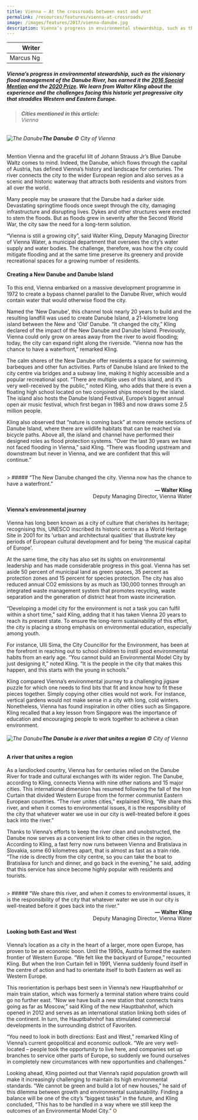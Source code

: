 ```yaml
---
title: Vienna – At the crossroads between east and west
permalink: /resources/features/vienna-at-crossroads/
image: /images/features/2017/vienna-danube.jpg
description: Vienna’s progress in environmental stewardship, such as the visionary flood management of the Danube River, has earned it the 2016 Special Mention and the 2020 Prize. We learn from Walter Kling about the experience and the challenges facing this historic yet progressive city that straddles Western and Eastern Europe.
---
```


| Writer |
|---:|
| Marcus Ng |

##### Vienna’s progress in environmental stewardship, such as the visionary flood management of the Danube River, has earned it the [2016 Special Mention](/vienna-sm/) and the [2020 Prize](/vienna/). We learn from Walter Kling about the experience and the challenges facing this historic yet progressive city that straddles Western and Eastern Europe.

> ###### **Cities mentioned in this article:** <br> Vienna

###### ![The Danube](/images/features/2017/vienna-danube.jpg/)**The Danube** © City of Vienna

Mention Vienna and the graceful lilt of Johann Strauss Jr’s Blue Danube Waltz comes to mind. Indeed, the Danube, which flows through the capital of Austria, has defined Vienna’s history and landscape for centuries. The river connects the city to the wider European region and also serves as a scenic and historic waterway that attracts both residents and visitors from all over the world.

Many people may be unaware that the Danube had a darker side. Devastating springtime floods once swept through the city, damaging infrastructure and disrupting lives. Dykes and other structures were erected to stem the floods. But as floods grew in severity after the Second World War, the city saw the need for a long-term solution.

“Vienna is still a growing city”, said Walter Kling, Deputy Managing Director of Vienna Water, a municipal department that oversees the city’s water supply and water bodies. The challenge, therefore, was how the city could mitigate flooding and at the same time preserve its greenery and provide recreational spaces for a growing number of residents.

#### **Creating a New Danube and Danube Island**

To this end, Vienna embarked on a massive development programme in 1972 to create a bypass channel parallel to the Danube River, which would contain water that would otherwise flood the city.

Named the 'New Danube', this channel took nearly 20 years to build and the resulting landfill was used to create Danube Island, a 21-kilometre long island between the New and 'Old' Danube. “It changed the city,” Kling declared of the impact of the New Danube and Danube Island. Previously, Vienna could only grow on areas away from the river to avoid flooding; today, the city can expand right along the riverside. “Vienna now has the chance to have a waterfront,” remarked Kling.

The calm shores of the New Danube offer residents a space for swimming, barbeques and other fun activities. Parts of Danube Island are linked to the city centre via bridges and a subway line, making it highly accessible and a popular recreational spot. “There are multiple uses of this island, and it’s very well-received by the public,” noted Kling, who adds that there is even a floating high school located on two conjoined ships moored by the island. The island also hosts the Danube Island Festival, Europe’s biggest annual open air music festival, which first began in 1983 and now draws some 2.5 million people.

Kling also observed that “nature is coming back” at more remote sections of Danube Island, where there are wildlife habitats that can be reached via bicycle paths. Above all, the island and channel have performed their designed roles as flood protection systems. “Over the last 30 years we have not faced flooding in Vienna,” said Kling. “There was flooding upstream and downstream but never in Vienna, and we are confident that this will continue.”

<br>
> ##### “The New Danube changed the city. Vienna now has the chance to have a waterfront.”

<div align="right"><b>— Walter Kling</b><br>Deputy Managing Director, Vienna Water</div>

#### **Vienna’s environmental journey**

Vienna has long been known as a city of culture that cherishes its heritage; recognising this, UNESCO inscribed its historic centre as a World Heritage Site in 2001 for its 'urban and architectural qualities' that illustrate key periods of European cultural development and for being 'the musical capital of Europe'.

At the same time, the city has also set its sights on environmental leadership and has made considerable progress in this goal. Vienna has set aside 50 percent of municipal land as green spaces, 35 percent as protection zones and 15 percent for species protection. The city has also reduced annual CO2 emissions by as much as 130,000 tonnes through an integrated waste management system that promotes recycling, waste separation and the generation of district heat from waste incineration.

“Developing a model city for the environment is not a task you can fulfil within a short time,” said Kling, adding that it has taken Vienna 20 years to reach its present state. To ensure the long-term sustainability of this effort, the city is placing a strong emphasis on environmental education, especially among youth.

For instance, Ulli Sima, the City Councillor for the Environment, has been at the forefront in reaching out to school children to instil good environmental habits from an early age. “You cannot build an Environmental Model City by just designing it,” noted Kling. “It is the people in the city that makes this happen, and this starts with the young in schools.”

Kling compared Vienna’s environmental journey to a challenging jigsaw puzzle for which one needs to find bits that fit and know how to fit these pieces together. Simply copying other cities would not work. For instance, vertical gardens would not make sense in a city with long, cold winters. Nonetheless, Vienna has found inspiration in other cities such as Singapore. Kling recalled that a key lesson from Singapore was the importance of education and encouraging people to work together to achieve a clean environment.

###### ![The Danube](/images/features/2017/vienna-danube2.jpg/)**The Danube is a river that unites a region** © City of Vienna

#### **A river that unites a region**

As a landlocked country, Vienna has for centuries relied on the Danube River for trade and cultural exchanges with its wider region. The Danube, according to Kling, connects Vienna with nine other nations and 15 major cities. This international dimension has resumed following the fall of the Iron Curtain that divided Western Europe from the former communist Eastern European countries. “The river unites cities,” explained Kling, “We share this river, and when it comes to environmental issues, it is the responsibility of the city that whatever water we use in our city is well-treated before it goes back into the river.”

Thanks to Vienna’s efforts to keep the river clean and unobstructed, the Danube now serves as a convenient link to other cities in the region. According to Kling, a fast ferry now runs between Vienna and Bratislava in Slovakia, some 60 kilometres apart, that is almost as fast as a train ride. “The ride is directly from the city centre, so you can take the boat to Bratislava for lunch and dinner, and go back in the evening,” he said, adding that this service has since become highly popular with residents and tourists.

<br>
> ##### “We share this river, and when it comes to environmental issues, it is the responsibility of the city that whatever water we use in our city is well-treated before it goes back into the river.”

<div align="right"><b>— Walter Kling</b><br>Deputy Managing Director, Vienna Water</div>

#### **Looking both East and West**

Vienna’s location as a city in the heart of a larger, more open Europe, has proven to be an economic boon. Until the 1990s, Austria formed the eastern frontier of Western Europe. “We felt like the backyard of Europe,” recounted Kling. But when the Iron Curtain fell in 1991, Vienna suddenly found itself in the centre of action and had to orientate itself to both Eastern as well as Western Europe.

This reorientation is perhaps best seen in Vienna’s new Hauptbahnhof or main train station, which was formerly a terminal station where trains could go no further east. “Now we have built a new station that connects trains going as far as Moscow,” said Kling of the new Hauptbahnhof, which opened in 2012 and serves as an international station linking both sides of the continent. In turn, the Hauptbahnhof has stimulated commercial developments in the surrounding district of Favoriten.

“You need to look in both directions: East and West,” remarked Kling of Vienna’s current geopolitical and economic outlook. “We are very well-located – people took the opportunity to live here, and companies set up branches to service other parts of Europe, so suddenly we found ourselves in completely new circumstances with new opportunities and challenges.”

Looking ahead, Kling pointed out that Vienna’s rapid population growth will make it increasingly challenging to maintain its high environmental standards. “We cannot be green and build a lot of new houses,” he said of this dilemma between growth and environmental sustainability. Finding a balance will be one of the city’s “biggest tasks” in the future, and Kling concluded, “This has to be handled in a way where we still keep the outcomes of an Environmental Model City.” **<font color="#967942">O</font>**
